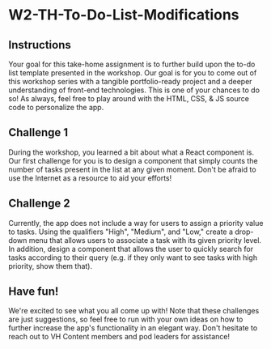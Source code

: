 # W2-TH-To-Do-List-Modifications

## Instructions

Your goal for this take-home assignment is to further build upon the to-do list template presented in the workshop. Our goal is for you to come out of this workshop series with a tangible portfolio-ready project and a deeper understanding of front-end technologies. This is one of your chances to do so! As always, feel free to play around with the HTML, CSS, & JS source code to personalize the app.

## Challenge 1

During the workshop, you learned a bit about what a React component is. Our first challenge for you is to design a component that simply counts the number of tasks present in the list at any given moment. Don't be afraid to use the Internet as a resource to aid your efforts!

## Challenge 2

Currently, the app does not include a way for users to assign a priority value to tasks. Using the qualifiers "High", "Medium", and "Low," create a drop-down menu that allows users to associate a task with its given priority level. In addition, design a component that allows the user to quickly search for tasks according to their query (e.g. if they only want to see tasks with high priority, show them that).

## Have fun!

We're excited to see what you all come up with! Note that these challenges are just suggestions, so feel free to run with your own ideas on how to further increase the app's functionality in an elegant way. Don't hesitate to reach out to VH Content members and pod leaders for assistance!
